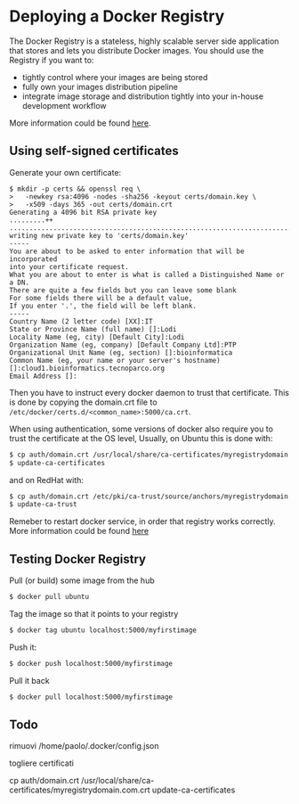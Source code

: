 
Deploying a Docker Registry
===========================

The Docker Registry is a stateless, highly scalable server side application that
stores and lets you distribute Docker images. You should use the Registry if you want to:

* tightly control where your images are being stored
* fully own your images distribution pipeline
* integrate image storage and distribution tightly into your in-house development workflow

More information could be found [here][docker-registry].

Using self-signed certificates
------------------------------

Generate your own certificate:

```
$ mkdir -p certs && openssl req \
>   -newkey rsa:4096 -nodes -sha256 -keyout certs/domain.key \
>   -x509 -days 365 -out certs/domain.crt
Generating a 4096 bit RSA private key
.........++
...................................................................................................++
writing new private key to 'certs/domain.key'
-----
You are about to be asked to enter information that will be incorporated
into your certificate request.
What you are about to enter is what is called a Distinguished Name or a DN.
There are quite a few fields but you can leave some blank
For some fields there will be a default value,
If you enter '.', the field will be left blank.
-----
Country Name (2 letter code) [XX]:IT
State or Province Name (full name) []:Lodi
Locality Name (eg, city) [Default City]:Lodi
Organization Name (eg, company) [Default Company Ltd]:PTP
Organizational Unit Name (eg, section) []:bioinformatica
Common Name (eg, your name or your server's hostname) []:cloud1.bioinformatics.tecnoparco.org
Email Address []:
```

Then you have to instruct every docker daemon to trust that certificate. This is
done by copying the domain.crt file to `/etc/docker/certs.d/<common_name>:5000/ca.crt`.

When using authentication, some versions of docker also require you to trust the certificate at the OS level, Usually, on Ubuntu this is done with:

```bash
$ cp auth/domain.crt /usr/local/share/ca-certificates/myregistrydomain.com.crt
$ update-ca-certificates
```

and on RedHat with:

```bash
$ cp auth/domain.crt /etc/pki/ca-trust/source/anchors/myregistrydomain.com.crt
$ update-ca-trust
```

Remeber to restart docker service, in order that registry works correctly. More information
could be found [here][docker-insecure]

Testing Docker Registry
-----------------------

Pull (or build) some image from the hub

```bash
$ docker pull ubuntu
```

Tag the image so that it points to your registry

```bash
$ docker tag ubuntu localhost:5000/myfirstimage
```

Push it:

```bash
$ docker push localhost:5000/myfirstimage
```

Pull it back

```bash
$ docker pull localhost:5000/myfirstimage
```


Todo
----

rimuovi /home/paolo/.docker/config.json

togliere certificati

cp auth/domain.crt /usr/local/share/ca-certificates/myregistrydomain.com.crt
update-ca-certificates


<!-- References -->

[docker-registry]: https://docs.docker.com/registry/
[docker-insecure]: https://docs.docker.com/registry/insecure/
